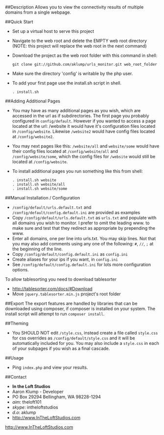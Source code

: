 ##Description
Allows you to view the connectivity results of multiple domains from a single webpage.


##Quick Start
* Set up a virtual host to serve this project
* Navigate to the web root and delete the EMPTY web root directory (NOTE: this
  project will replace the web root in the next command)
* Download the project as the web root folder with this command in shell:

      git clone git://github.com/aklump/urls_monitor.git web_root_folder

* Make sure the directory 'config' is writable by the php user.
* To add your first page use the install.sh script in shell.

      . install.sh

##Adding Additional Pages
* You may have as many additional pages as you wish, which are accessed in the
  url as if subdirectories. The first page you probably configured in
  `config/default`. However if you wanted to access a page located at the url:
  /website it would have it's configuration files located in `/config/website`.
  Likewise `/website2` would have config files located at `/config/website2`.
* You may next pages like this: `/website/all` and `website/some` would have their
  config files located at `/config/website/all` and `/config/website/some`, which
  the config files for `/website` would still be located at `/config/website`.
* To install additional pages you run something like this from shell:

      . install.sh website
      . install.sh website/all
      . install.sh website/some

##Manual Installation / Configuration
* `/config/default/urls.default.txt` and `/config/default/config.default.ini` are
  provided as examples
* Copy `/config/default/urls.default.txt` as `urls.txt` and populate with all domains you wish to monitor. I prefer to omit the leading www. to make sure and test that they redirect as appropriate by prepending the www.
* Enter all domains, one per line into urls.txt. You may skip lines. Not that you may also add comments using any one of the following: `#`, `//`, `;` at the beginning of the line.
* Copy `/config/default/config.default.ini` as `config.ini`
* Create aliases for your ips if you want, in `config.ini`
* See `/config/default/config.default.ini` for lots more configuration options.

To allow tablesorting you need to download tablesorter
* <http://tablesorter.com/docs/#Download>
* Move `jquery.tablesorter.min.js` project's root folder


##Export
The export features are handled by libraries that can be downloaded using composer, if composer is installed on your system.  The install script will attempt to run `composer install`.

##Theming
* You SHOULD NOT edit `/style.css`, instead create a file called `style.css` for css
  overrides as `/config/default/style.css` and it will be automatically included
  for you. You may also include a `style.css` in each of your subpages if you wish
  as a final cascade.


##Usage
* Ping `index.php` and view your results.


##Contact
* **In the Loft Studios**
* Aaron Klump - Developer
* PO Box 29294 Bellingham, WA 98228-1294
* _aim_: theloft101
* _skype_: intheloftstudios
* _d.o_: aklump
* <http://www.InTheLoftStudios.com>


http://www.InTheLoftStudios.com

